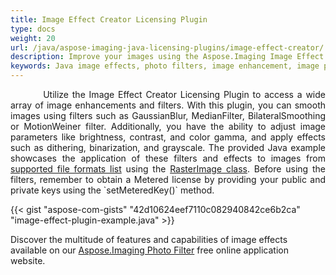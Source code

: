 ```yaml
---
title: Image Effect Creator Licensing Plugin
type: docs
weight: 20
url: /java/aspose-imaging-java-licensing-plugins/image-effect-creator/
description: Improve your images using the Aspose.Imaging Image Effect Creator Plugin in Java, which allows for seamless application of filters such as grayscale effect, as well as fine-tuning image parameters like brightness, contrast, and color gamma.
keywords: Java image effects, photo filters, image enhancement, image parameter adjustment, image smoothing, Image Effect Creator Plugin, grayscale effect, brightness and contrast adjustment, color gamma manipulation
---
```


<p align='justify'>
&nbsp;&nbsp;&nbsp;&nbsp;&nbsp;&nbsp;&nbsp;&nbsp;
Utilize the Image Effect Creator Licensing Plugin to access a wide array of image enhancements and filters. With this plugin, you can smooth images using filters such as GaussianBlur, MedianFilter, BilateralSmoothing or MotionWeiner filter. Additionally, you have the ability to adjust image parameters like brightness, contrast, and color gamma, and apply effects such as dithering, binarization, and grayscale. The provided Java example showcases the application of these filters and effects to images from <a href="/imaging/java/supported-file-formats/">supported file formats list</a> using the <a href="https://reference.aspose.com/imaging/java/com.aspose.imaging/rasterimage/">RasterImage class</a>. Before using the filters, remember to obtain a Metered license by providing your public and private keys using the `setMeteredKey()` method.
</p>

{{< gist "aspose-com-gists" "42d10624eef7110c082940842ce6b2ca" "image-effect-plugin-example.java" >}}

Discover the multitude of features and capabilities of image effects available on our <a href="https://products.aspose.app/imaging/photo-filter">Aspose.Imaging Photo Filter</a> free online application website.
